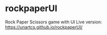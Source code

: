 # rockpaperUI
Rock Paper Scissors game with UI
Live version: https://unartcs.github.io/rockpaperUI/

